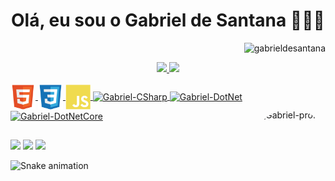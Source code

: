 <!-- ## Olá eu sou o Gabriel de Santana ;) -->
<h1 align="center">Olá, eu sou o Gabriel de Santana 👨🏽‍💻</h1>

<p align="right"><img src="https://komarev.com/ghpvc/?username=gabrieldesantana&color=blue" alt="gabrieldesantana"/></p>

<div align="center">
  <a href="https://github.com/gabrieldesantana">
  <img height="180em" src="https://github-readme-stats.vercel.app/api?username=gabrieldesantana&show_icons=true&theme=dark&include_all_commits=true&count_private=true"/>
  <img height="180em" src="https://github-readme-stats.vercel.app/api/top-langs/?username=gabrieldesantana&layout=compact&langs_count=4&theme=dark"/>
</div>

<div style="display: inline_block"><br>

  <!--   HTML -->
  <img align="center" alt="Gabriel-HTML" height="40" width="40" src="https://raw.githubusercontent.com/devicons/devicon/master/icons/html5/html5-original.svg">
  <!--   CSS -->
  <img align="center" alt="Gabriel-CSS" height="40" width="40" src="https://raw.githubusercontent.com/devicons/devicon/master/icons/css3/css3-original.svg">
  <!--   JavaScript -->
  <img align="center" alt="Gabriel-Js" height="40" width="40" src="https://raw.githubusercontent.com/devicons/devicon/master/icons/javascript/javascript-plain.svg">
  <!--   Python -->
  <!--   <img align="center" alt="Gabriel-Python" height="30" width="40" src="https://raw.githubusercontent.com/devicons/devicon/master/icons/python/python-    original.svg"> -->
  <!--   CSharp -->
  <img align="center" alt="Gabriel-CSharp" height="60" width="60" src="https://cdn.jsdelivr.net/gh/devicons/devicon/icons/csharp/csharp-original.svg" />
  <!--   dotnet -->
  <img align="center" alt="Gabriel-DotNet" height="40" width="40" src="https://cdn.jsdelivr.net/gh/devicons/devicon/icons/dot-net/dot-net-original.svg" />  
  <!--   dotnetCore -->
  <img align="center" alt="Gabriel-DotNetCore" height="40" width="40" src="https://cdn.jsdelivr.net/gh/devicons/devicon/icons/dotnetcore/dotnetcore-original.svg" />
  
  <img align="right" alt="Gabriel-profile" height="150" style="border-radius:50px;" src="https://media.discordapp.net/attachments/753788905425207378/967780337746866176/download20220400103251.png?width=406&height=406">
</div>
  
##
  
<div>
  <a href="https://instagram.com/_gabriellgs" target="_blank"><img src="https://img.shields.io/badge/-Instagram-%23E4405F?style=for-the-badge&logo=instagram&logoColor=white" target="_blank"></a>
  <a href = "mailto:gabrieldesantana.contato@gmail.com"><img src="https://img.shields.io/badge/-Gmail-%23333?style=for-the-badge&logo=gmail&logoColor=white" target="_blank"></a>
  <a href="https://www.linkedin.com/in/gabrieldesantana01" target="_blank"><img src="https://img.shields.io/badge/-LinkedIn-%230077B5?style=for-the-badge&logo=linkedin&logoColor=white" target="_blank"></a> 
  
  ![Snake animation](https://github.com/gabrieldesantana/gabrieldesantana/blob/output/github-contribution-grid-snake.svg)
  
</div>
